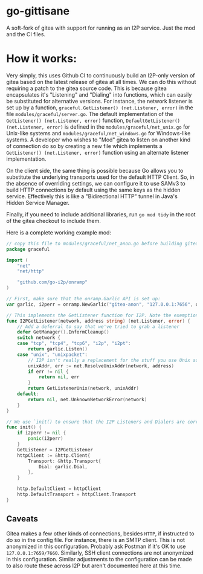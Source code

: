 # go-gittisane
A soft-fork of gitea with support for running as an I2P service. Just the mod and the CI files.

How it works:
=============

Very simply, this uses Github CI to continuously build an I2P-only version of gitea based on the latest release of gitea at all times.
We can do this without requiring a patch to the gitea source code.
This is because gitea encapsulates it's "Listening" and "Dialing" into functions, which can easily be substituted for alternative versions.
For instance, the network listener is set up by a function, `graceful.GetListener() (net.Listener, error)` in the file `modules/graceful/server.go`. 
The default implementation of the `GetListener() (net.Listener, error)` function, `DefaultGetListener() (net.Listener, error)` is defined in the `modules/graceful/net_unix.go` for Unix-like systems and `modules/graceful/net_windows.go` for Windows-like systems.
A developer who wishes to "Mod" gitea to listen on another kind of connection do so by creating a new file which implements a `GetListener() (net.Listener, error)` function using an alternate listener implementation.

On the client side, the same thing is possible because Go allows you to substitute the underlying transports used for the default HTTP Client.
So, in the absence of overriding settings, we can configure it to use SAMv3 to build HTTP connections by default using the same keys as the hidden service.
Effectively this is like a "Bidirectional HTTP" tunnel in Java's Hidden Service Manager.

Finally, if you need to include additional libraries, run `go mod tidy` in the root of the gitea checkout to include them.

Here is a complete working example mod:

```Go
// copy this file to modules/graceful/net_anon.go before building gitea
package graceful

import (
	"net"
	"net/http"

	"github.com/go-i2p/onramp"
)

// First, make sure that the onramp.Garlic API is set up:
var garlic, i2perr = onramp.NewGarlic("gitea-anon", "127.0.0.1:7656", onramp.OPT_DEFAULTS)

// This implements the GetListener function for I2P. Note the exemption for Unix sockets, which is implemented in net_anon_unix.go and net_anon_windows.go
func I2PGetListener(network, address string) (net.Listener, error) {
	// Add a deferral to say that we've tried to grab a listener
	defer GetManager().InformCleanup()
	switch network {
	case "tcp", "tcp4", "tcp6", "i2p", "i2pt":
		return garlic.Listen()
	case "unix", "unixpacket":
		// I2P isn't really a replacement for the stuff you use Unix sockets for and it's also not an anonymity risk, so treat them normally
		unixAddr, err := net.ResolveUnixAddr(network, address)
		if err != nil {
			return nil, err
		}
		return GetListenerUnix(network, unixAddr)
	default:
		return nil, net.UnknownNetworkError(network)
	}
}

// We use `init() to ensure that the I2P Listeners and Dialers are correctly placed at runtime`
func init() {
	if i2perr != nil {
		panic(i2perr)
	}
	GetListener = I2PGetListener
	httpClient := &http.Client{
		Transport: &http.Transport{
			Dial: garlic.Dial,
		},
	}

	http.DefaultClient = httpClient
	http.DefaultTransport = httpClient.Transport
}

```

Caveats
-------

Gitea makes a few other kinds of connections, besides `HTTP`, if instructed to do so in the config file.
For instance, there is an SMTP client.
This is not anonymized in this configuration.
Probably ask Postman if it's OK to use `127.0.0.1:7659/7660`.
Similarly, SSH client connections are not anonymized in this configuration.
Similar adjustments to the configuration can be made to also route these across I2P but aren't documented here at this time.